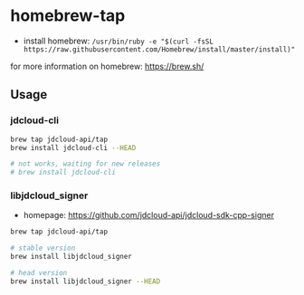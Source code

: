 # homebrew-tap

* install homebrew: `/usr/bin/ruby -e "$(curl -fsSL https://raw.githubusercontent.com/Homebrew/install/master/install)"`

for more information on homebrew: https://brew.sh/

## Usage

### jdcloud-cli

```sh
brew tap jdcloud-api/tap
brew install jdcloud-cli --HEAD

# not works, waiting for new releases
# brew install jdcloud-cli
```

### libjdcloud_signer

* homepage: https://github.com/jdcloud-api/jdcloud-sdk-cpp-signer

```sh
brew tap jdcloud-api/tap

# stable version
brew install libjdcloud_signer

# head version
brew install libjdcloud_signer --HEAD
```
